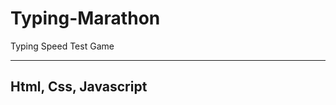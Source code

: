 # Typing-Marathon
Typing Speed Test Game

-----------------------
Html, Css, Javascript
-----------------------
